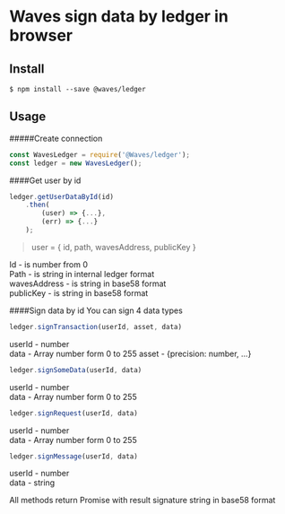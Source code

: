 # Waves sign data by ledger in browser

## Install

```
$ npm install --save @waves/ledger
```

## Usage

#####Create connection
```js
const WavesLedger = require('@Waves/ledger');
const ledger = new WavesLedger();
```
####Get user by id
```js
ledger.getUserDataById(id)
    .then(
        (user) => {...},
        (err) => {...}
    );
```
> user = { id, path, wavesAddress, publicKey } 

Id - is number from 0<br>
Path - is string in internal ledger format<br>
wavesAddress - is string in base58 format<br>
publicKey - is string in base58 format<br>

####Sign data by id
You can sign 4 data types
```js
ledger.signTransaction(userId, asset, data)
```
userId - number<br>
data - Array<uInt8> number form 0 to 255
asset - {precision: number, ...} 
```js
ledger.signSomeData(userId, data)
```
userId - number<br>
data - Array<uInt8> number form 0 to 255
```js
ledger.signRequest(userId, data)
```
userId - number<br>
data - Array<uInt8> number form 0 to 255
```js
ledger.signMessage(userId, data)
```
userId - number<br>
data - string

All methods return Promise with result signature string in base58 format
